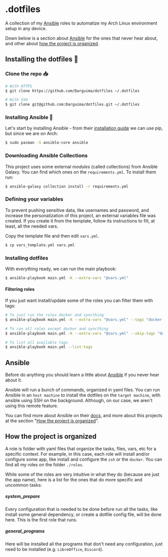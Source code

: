 # .dotfiles

A collection of my [Ansible](https://docs.ansible.com/ansible/latest/index.html) roles to automatize my Arch Linux environment setup in any device.

Down below is a section about [Ansible](#ansible) for the ones that never hear about, and other about [how the project is organized](#how-the-project-is-organized).

## Installing the dotfiles 🐧
### Clone the repo 📥

```bash
# With HTTPS
$ git clone https://github.com/Darguima/dotfiles ~/.dotfiles

# With SSH
$ git clone git@github.com:Darguima/dotfiles.git ~/.dotfiles
```

### Installing Ansible 🚀

Let's start by installing Ansible - from their [installation guide](https://docs.ansible.com/ansible/latest/installation_guide/intro_installation.html#pip-install) we can use pip, but since we are on Arch:

```bash
$ sudo pacman -S ansible-core ansible
```

### Downloading Ansible Collections

This project uses some external _modules_ (called collections) from Ansible Galaxy. You can find which ones on the `requirements.yml`. To install them run:

```bash
$ ansible-galaxy collection install -r requirements.yml
```

### Defining your variables

To prevent pushing sensitive data, like usernames and password, and increase the personalization of this project, an external variables file was created. If you create it from the template, follow its instructions to fill, at least, all the needed vars.

Copy the template file and then edit `vars.yml`. 

```bash
$ cp vars_template.yml vars.yml
```

### Installing dotfiles

With everything ready, we can run the main playbook:

```bash
$ ansible-playbook main.yml -K --extra-vars "@vars.yml"
```

#### Filtering roles

If you just want install/update some of the roles you can filter them with tags:
<!-- Find what tags you want to install [here]() and run: -->

```bash
# To just run the roles docker and syncthing
$ ansible-playbook main.yml -K --extra-vars "@vars.yml" --tags "docker, syncthing"

# To run all roles except docker and syncthing
$ ansible-playbook main.yml -K --extra-vars "@vars.yml" --skip-tags "docker, syncthing"

# To list all available tags
$ ansible-playbook main.yml --list-tags
```

## Ansible

Before do anything you should learn a little about [Ansible](https://docs.ansible.com/ansible/latest/index.html) if you never hear about it.

Ansible will run a bunch of commands, organized in yaml files. You can run Ansible in an `host machine` to install the dotfiles on the `target machine`, with ansible using SSH on the background. Although, on our case, we aren't using this remote feature.

You can find more about Ansible on their [docs](https://docs.ansible.com/ansible/latest/index.html), and more about this projects at the section "[How the project is organized](#how-the-project-is-organized)".


## How the project is organized

A role is folder with yaml files that organize the tasks, files, vars, etc for a specific context. For example, in this case, each role will install and/or configure some app, like install and configure the `zsh` or the `docker`. You can find all my roles on the folder `./roles`.

While some of the roles are very intuitive in what they do (because are just the app name), here is a list for the ones that do more specific and uncommon tasks:

##### system_prepare

Every configuration that is needed to be done before run all the tasks, like install some general dependency, or create a dotfile config file, will be done here. 
This is the first role that runs.

##### general_programs

Here will be installed all the programs that don't need any configuration, just need to be installed (e.g. `LibreOffice`, `Discord`).

